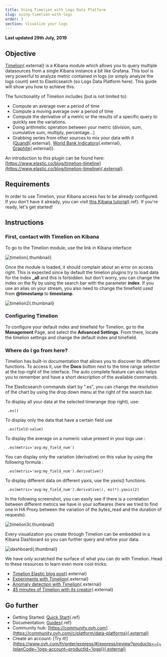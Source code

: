 ```yaml
---
title: Using Timelion with Logs Data Platform
slug: using-timelion-with-logs
order: 3
section: Visualize your logs
---
```


**Last updated 29th July, 2019**

## Objective

[Timelion](https://github.com/elastic/timelion){.external} is a Kibana module which allows you to query multiple datasources from a single Kibana instance a bit like Grafana. This tool is very powerful to analyze metric contained in logs (or simply analyze the logs count) sent to Elasticsearch (so Logs Data Platform here). This guide will show you how to achieve this.


The functionality of Timelion includes (but is not limited to):

- Compute an average over a period of time
- Compute a moving average over a period of time
- Compute the derivative of a metric or the results of a specific query to quickly see the variations.
- Doing arithmetic operation between your metric (division, sum, cumulative sum, multiply, percentage...)
- Grabbing series from other sources to mix your data with it ([Quandl](https://www.quandl.com){.external}, [World Bank Indicators](http://data.worldbank.org/){.external}, [Graphite](http://graphite.readthedocs.io/en/latest/){.external}).

An introduction to this plugin can be found here: [https://www.elastic.co/blog/timelion-timeline](https://www.elastic.co/blog/timelion-timeline){.external}.


## Requirements

In order to use Timelion, your Kibana access has to be already configured. If you don't have it already, you can visit [this Kibana tutorial](../using_kibana_with_logs/guide.en-gb.md){.ref}. If you're ready, let's get started!


## Instructions

### First, contact with Timelion on Kibana

To go to the Timelion module, use the link in Kibana interface:

![timelion](images/timelion.png){.thumbnail}


Once the module is loaded, it should complain about an error on access right. This is expected since by default the timelion plugins try to load data for the index **_all** and this is forbidden. 
but don't worry, you can change the index on the fly by using the search bar with the parameter **index**. If you use an alias on your stream, you also need to change the timefield used from **@timestamp** to **timestamp**. 


![timelion2](images/timelion-2.png){.thumbnail}


### Configuring Timelion

To configure your default index and timefield for Timelion, go to the **Management** Page, and select the **Advanced Settings**. From there, locate the timelion settings and change the default index and timefield. 

### Where do I go from here?

Timelion has built-in documentation that allows you to discover its different functions. To access it, use the **Docs** button next to the time range selector at the top-right of the interface. The auto complete feature can also helps you to remember and have a short description of the available commands.

The Elasticsearch commands start by ".es", you can change the resolution of the chart by using the drop down menu at the right of the search bar.

To display all your data at the selected timerange (top right), use:

```
 .es()
```

To display only the data that have a certain field use

```
 .es(field:value)
```

To display the average on a numeric value present in your logs use :

```
 .es(metric='avg:my_field_num')
```

You can display only the variation (derivative) on this value by using the following formula :

```
 .es(metric='avg:my_field_num').derivative()
```

To display different data on different yaxis, use the yaxis() functions.

```
 .es(metric='avg:my_field_num').derivative(), es(*).yaxis(2)
```

In the following screenshot, you can easily see if there is a correlation between different metrics we have in your softwares (here we tried to find one in HA Proxy between the variation of the bytes_read and the duration of requests).

![timelion3](images/timelion-3.png){.thumbnail}

Every visualization you create through Timelion can be embedded in a Kibana Dashboard so you can further query and refine your data.

![dashboard](images/dash.png){.thumbnail}

We have only scratched the surface of what you can do with Timelion. Head to these resources to learn even more cool tricks:


- [Timelion Elastic blog post](https://www.elastic.co/blog/timelion-timeline){.external}
- [Experiments with Timelion](http://rmoff.net/2016/03/29/experiments-with-kibana-timelion-2/){.external}
- [Anomaly detection with Timelion](https://www.elastic.co/blog/implementing-a-statistical-anomaly-detector-part-1){.external}
- [45 minutes of Timelion with its creator](https://www.youtube.com/watch?v=L5LvP_Cj0A0){.external}


## Go further

- Getting Started: [Quick Start](../quick_start/guide.fr-fr.md){.ref}
- Documentation: [Guides](../product.fr-fr.md){.ref}
- Community hub: [https://community.ovh.com](https://community.ovh.com/c/platform/data-platforms){.external}
- Create an account: [Try it!](https://www.ovh.com/fr/order/express/#/express/review?products=~(~(planCode~'logs-account~productId~'logs)){.external}
